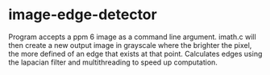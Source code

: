 # image-edge-detector
Program accepts a ppm 6 image as a command line argument. imath.c will then create a new output image in grayscale where the brighter the pixel,
the more defined of an edge that exists at that point. Calculates edges using the lapacian filter and multithreading to speed up computation.
